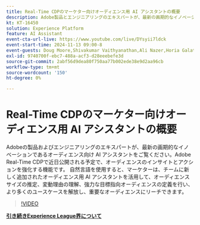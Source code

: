 ```yaml
---
title: Real-Time CDPのマーケター向けオーディエンス用 AI アシスタントの概要
description: Adobe製品とエンジニアリングのエキスパートが、最新の画期的なイノベーションであるオーディエンス用 AI アシスタントを見ることができます。Adobe Real-Time CDPに近日公開されるので、オーディエンスのインサイトとアクションを強化できます。
kt: KT-16450
solution: Experience Platform
feature: AI Assistant
event-cta-url-live: https://www.youtube.com/live/DYsyii7ldck
event-start-time: 2024-11-13 09:00-8
event-guests: Doug Moore,Shivakumar Vaithyanathan,Ali Nazer,Horia Galatanu
exl-id: 9740700f-ebc7-488a-acf3-d28eeebefe3d
source-git-commit: 2abf56d9dea80f750aa77b002ede38e9d2aa96cb
workflow-type: tm+mt
source-wordcount: '150'
ht-degree: 0%

---
```


# Real-Time CDPのマーケター向けオーディエンス用 AI アシスタントの概要

Adobeの製品およびエンジニアリングのエキスパートが、最新の画期的なイノベーションであるオーディエンス向け AI アシスタントをご覧ください。Adobe Real-Time CDPで近日公開される予定で、オーディエンスのインサイトとアクションを強化する機能です。 自然言語を使用すると、マーケターは、チームに新しく追加されたオーディエンス用 AI アシスタントを活用して、オーディエンスサイズの推定、変動理由の理解、強力な目標指向オーディエンスの定義を行い、より多くのユースケースを解放し、重要なオーディエンスにリーチできます。

>[!VIDEO](https://video.tv.adobe.com/v/3438012/?quality=12&learn=on)

[**引き続きExperience League界について**](https://experienceleaguecommunities.adobe.com/t5/real-time-customer-data-platform/adobe-experience-league-live-introducing-ai-assistant-for/td-p/716720)
